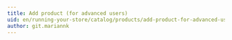```yaml
---
title: Add product (for advanced users)
uid: en/running-your-store/catalog/products/add-product-for-advanced-users
author: git.mariannk
---
```


